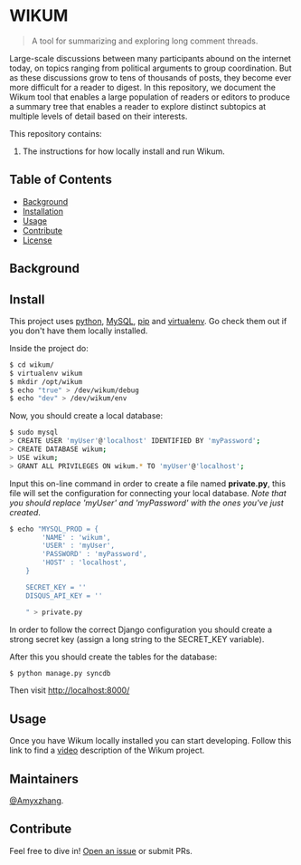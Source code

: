 # WIKUM



> A tool for summarizing and exploring long comment threads.

Large-scale discussions between many participants abound on the internet today, on topics ranging from political arguments to group coordination. But as these discussions grow to tens of thousands of posts, they become ever more difficult for a reader to digest. In this repository, we document the Wikum tool that enables a large population of readers or editors to produce a summary tree that enables a reader to explore distinct subtopics at multiple levels of detail based on their interests.




This repository contains:


1. The instructions for how locally install and run Wikum.



## Table of Contents

- [Background](#background)
- [Installation](#install)
- [Usage](#usage)
- [Contribute](#contribute)
- [License](#license)

## Background


## Install

This project uses [python](https://www.python.org/downloads/), [MySQL](https://www.mysql.com/downloads/), [pip](https://pip.pypa.io/en/stable/installing/) and [virtualenv](https://virtualenv.pypa.io/en/stable/installation/). Go check them out if you don't have them locally installed.


Inside the project do:

```sh
$ cd wikum/
$ virtualenv wikum
$ mkdir /opt/wikum
$ echo "true" > /dev/wikum/debug
$ echo "dev" > /dev/wikum/env

```

Now, you should create a local database:

```sh
$ sudo mysql
> CREATE USER 'myUser'@'localhost' IDENTIFIED BY 'myPassword';
> CREATE DATABASE wikum;
> USE wikum;
> GRANT ALL PRIVILEGES ON wikum.* TO 'myUser'@'localhost';

```

Input this on-line command in order to create a file named **private.py**, this file will set the configuration for connecting your local database. 
*Note that you should replace 'myUser' and 'myPassword' with the ones you've just created*.

```sh
$ echo "MYSQL_PROD = {
        'NAME' : 'wikum',
        'USER' : 'myUser',
        'PASSWORD' : 'myPassword',
        'HOST' : 'localhost',  
    }

    SECRET_KEY = ''
    DISQUS_API_KEY = ''

    " > private.py
```

In order to follow the correct Django configuration you should create a strong secret key (assign a long string to the SECRET_KEY variable).

After this you should create the tables for the database:

```sh
$ python manage.py syncdb
```

Then visit [http://localhost:8000/](http://localhost:8000/)


## Usage

Once you have Wikum locally installed you can start developing. 
Follow this link to find a [video](spec.md) description of the Wikum project.


## Maintainers

[@Amyxzhang](https://github.com/amyxzhang).

## Contribute

Feel free to dive in! [Open an issue](https://github.com/amyxzhang/wikum/issues/new) or submit PRs.


